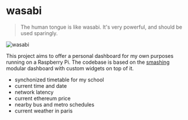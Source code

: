 # wasabi

> The human tongue is like wasabi. It's very powerful, and should be used sparingly.

![wasabi](https://user-images.githubusercontent.com/2095991/42120906-df9f91ba-7c23-11e8-96f7-f46374c47260.jpg)

This project aims to offer a personal dashboard for my own purposes running on a Raspberry Pi. The codebase is based on the [smashing](https://github.com/Smashing/smashing) modular dashboard with custom widgets on top of it.

* synchonized timetable for my school
* current time and date
* network latency
* current ethereum price
* nearby bus and metro schedules
* current weather in paris
